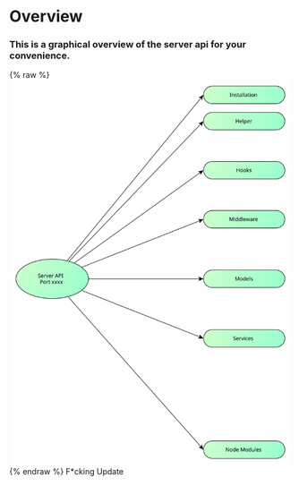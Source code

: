 # Overview

### This is a graphical overview of the server api for your convenience.

{% raw %}
<object data="../assets/overview_api_top_frame.svg" type="image/svg+xml">
![](../assets/overview-api.svg)
</object>
{% endraw %}
F*cking Update

